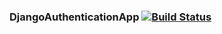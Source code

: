 ### DjangoAuthenticationApp [![Build Status](https://travis-ci.org/CryceTruly/djangoauthenticationapp.svg?branch=project-set-up)](https://travis-ci.org/CryceTruly/djangoauthenticationapp)